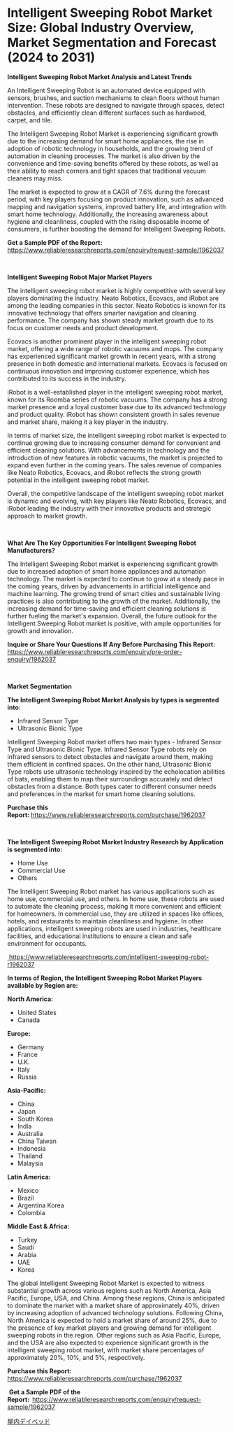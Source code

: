 <p><h1>Intelligent Sweeping Robot Market Size: Global Industry Overview, Market Segmentation and Forecast (2024 to 2031)</h1></p><p><strong>Intelligent Sweeping Robot Market Analysis and Latest Trends</strong></p>
<p><p>An Intelligent Sweeping Robot is an automated device equipped with sensors, brushes, and suction mechanisms to clean floors without human intervention. These robots are designed to navigate through spaces, detect obstacles, and efficiently clean different surfaces such as hardwood, carpet, and tile.</p><p>The Intelligent Sweeping Robot Market is experiencing significant growth due to the increasing demand for smart home appliances, the rise in adoption of robotic technology in households, and the growing trend of automation in cleaning processes. The market is also driven by the convenience and time-saving benefits offered by these robots, as well as their ability to reach corners and tight spaces that traditional vacuum cleaners may miss.</p><p>The market is expected to grow at a CAGR of 7.6% during the forecast period, with key players focusing on product innovation, such as advanced mapping and navigation systems, improved battery life, and integration with smart home technology. Additionally, the increasing awareness about hygiene and cleanliness, coupled with the rising disposable income of consumers, is further boosting the demand for Intelligent Sweeping Robots.</p></p>
<p><strong>Get a Sample PDF of the Report:&nbsp;</strong> <a href="https://www.reliableresearchreports.com/enquiry/request-sample/1962037">https://www.reliableresearchreports.com/enquiry/request-sample/1962037</a></p>
<p>&nbsp;</p>
<p><strong>Intelligent Sweeping Robot Major Market Players</strong></p>
<p><p>The intelligent sweeping robot market is highly competitive with several key players dominating the industry. Neato Robotics, Ecovacs, and iRobot are among the leading companies in this sector. Neato Robotics is known for its innovative technology that offers smarter navigation and cleaning performance. The company has shown steady market growth due to its focus on customer needs and product development.</p><p>Ecovacs is another prominent player in the intelligent sweeping robot market, offering a wide range of robotic vacuums and mops. The company has experienced significant market growth in recent years, with a strong presence in both domestic and international markets. Ecovacs is focused on continuous innovation and improving customer experience, which has contributed to its success in the industry.</p><p>iRobot is a well-established player in the intelligent sweeping robot market, known for its Roomba series of robotic vacuums. The company has a strong market presence and a loyal customer base due to its advanced technology and product quality. iRobot has shown consistent growth in sales revenue and market share, making it a key player in the industry.</p><p>In terms of market size, the intelligent sweeping robot market is expected to continue growing due to increasing consumer demand for convenient and efficient cleaning solutions. With advancements in technology and the introduction of new features in robotic vacuums, the market is projected to expand even further in the coming years. The sales revenue of companies like Neato Robotics, Ecovacs, and iRobot reflects the strong growth potential in the intelligent sweeping robot market.</p><p>Overall, the competitive landscape of the intelligent sweeping robot market is dynamic and evolving, with key players like Neato Robotics, Ecovacs, and iRobot leading the industry with their innovative products and strategic approach to market growth.</p></p>
<p>&nbsp;</p>
<p><strong>What Are The Key Opportunities For Intelligent Sweeping Robot Manufacturers?</strong></p>
<p><p>The Intelligent Sweeping Robot market is experiencing significant growth due to increased adoption of smart home appliances and automation technology. The market is expected to continue to grow at a steady pace in the coming years, driven by advancements in artificial intelligence and machine learning. The growing trend of smart cities and sustainable living practices is also contributing to the growth of the market. Additionally, the increasing demand for time-saving and efficient cleaning solutions is further fueling the market's expansion. Overall, the future outlook for the Intelligent Sweeping Robot market is positive, with ample opportunities for growth and innovation.</p></p>
<p><strong>Inquire or Share Your Questions If Any Before Purchasing This Report:</strong> <a href="https://www.reliableresearchreports.com/enquiry/pre-order-enquiry/1962037">https://www.reliableresearchreports.com/enquiry/pre-order-enquiry/1962037</a></p>
<p>&nbsp;</p>
<p><strong>Market Segmentation</strong></p>
<p><strong>The Intelligent Sweeping Robot Market Analysis by types is segmented into:</strong></p>
<p><ul><li>Infrared Sensor Type</li><li>Ultrasonic Bionic Type</li></ul></p>
<p><p>Intelligent Sweeping Robot market offers two main types - Infrared Sensor Type and Ultrasonic Bionic Type. Infrared Sensor Type robots rely on infrared sensors to detect obstacles and navigate around them, making them efficient in confined spaces. On the other hand, Ultrasonic Bionic Type robots use ultrasonic technology inspired by the echolocation abilities of bats, enabling them to map their surroundings accurately and detect obstacles from a distance. Both types cater to different consumer needs and preferences in the market for smart home cleaning solutions.</p></p>
<p><strong>Purchase this Report:&nbsp;</strong><a href="https://www.reliableresearchreports.com/purchase/1962037">https://www.reliableresearchreports.com/purchase/1962037</a></p>
<p>&nbsp;</p>
<p><strong>The Intelligent Sweeping Robot Market Industry Research by Application is segmented into:</strong></p>
<p><ul><li>Home Use</li><li>Commercial Use</li><li>Others</li></ul></p>
<p><p>The Intelligent Sweeping Robot market has various applications such as home use, commercial use, and others. In home use, these robots are used to automate the cleaning process, making it more convenient and efficient for homeowners. In commercial use, they are utilized in spaces like offices, hotels, and restaurants to maintain cleanliness and hygiene. In other applications, intelligent sweeping robots are used in industries, healthcare facilities, and educational institutions to ensure a clean and safe environment for occupants.</p></p>
<p><a href="https://www.reliableresearchreports.com/intelligent-sweeping-robot-r1962037">&nbsp;https://www.reliableresearchreports.com/intelligent-sweeping-robot-r1962037</a></p>
<p><strong>In terms of Region, the Intelligent Sweeping Robot Market Players available by Region are:</strong></p>
<p>
    <p> <strong> North America: </strong>
        <ul>
            <li>United States</li>
            <li>Canada</li>
        </ul>
        </p> 
    <p> <strong> Europe: </strong>
        <ul>
            <li>Germany</li>
            <li>France</li>
            <li>U.K.</li>
            <li>Italy</li>
            <li>Russia</li>
        </ul>
        </p> 
    <p> <strong> Asia-Pacific: </strong>
        <ul>
            <li>China</li>
            <li>Japan</li>
            <li>South Korea</li>
            <li>India</li>
            <li>Australia</li>
            <li>China Taiwan</li>
            <li>Indonesia</li>
            <li>Thailand</li>
            <li>Malaysia</li>
        </ul>
        </p> 
    <p> <strong> Latin America: </strong>
        <ul>
            <li>Mexico</li>
            <li>Brazil</li>
            <li>Argentina Korea</li>
            <li>Colombia</li>
        </ul>
        </p> 
    <p> <strong> Middle East & Africa: </strong>
        <ul>
            <li>Turkey</li>
            <li>Saudi</li>
            <li>Arabia</li>
            <li>UAE</li>
            <li>Korea</li>
        </ul>
    </p>
    </p>
<p><p>The global Intelligent Sweeping Robot Market is expected to witness substantial growth across various regions such as North America, Asia Pacific, Europe, USA, and China. Among these regions, China is anticipated to dominate the market with a market share of approximately 40%, driven by increasing adoption of advanced technology solutions. Following China, North America is expected to hold a market share of around 25%, due to the presence of key market players and growing demand for intelligent sweeping robots in the region. Other regions such as Asia Pacific, Europe, and the USA are also expected to experience significant growth in the intelligent sweeping robot market, with market share percentages of approximately 20%, 10%, and 5%, respectively.</p></p>
<p><strong>Purchase this Report: </strong><a href="https://www.reliableresearchreports.com/purchase/1962037">https://www.reliableresearchreports.com/purchase/1962037</a></p>
<p>&nbsp;<strong>Get a Sample PDF of the Report:&nbsp;&nbsp;</strong><a href="https://www.reliableresearchreports.com/enquiry/request-sample/1962037">https://www.reliableresearchreports.com/enquiry/request-sample/1962037</a></p>
<p><strong></strong></p>
<p><p><a href="https://github.com/avbqbctihcbe2/Market-Research-Report-List-1/blob/main/845447334442.md">屋内デイベッド</a></p></p>